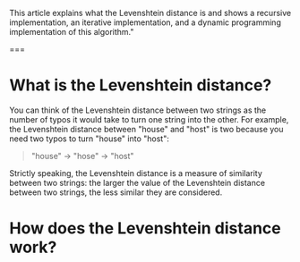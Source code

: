 This article explains what the Levenshtein distance is and shows a recursive implementation, an iterative implementation, and a dynamic programming implementation of this algorithm."

===

# What is the Levenshtein distance?

You can think of the Levenshtein distance between two strings as the number of typos it would take to turn one string into the other.
For example, the Levenshtein distance between "house" and "host" is two because you need two typos to turn "house" into "host":

 > "house" → "hose" → "host"

Strictly speaking, the Levenshtein distance is a measure of similarity between two strings:
the larger the value of the Levenshtein distance between two strings, the less similar they are considered.


# How does the Levenshtein distance work?

